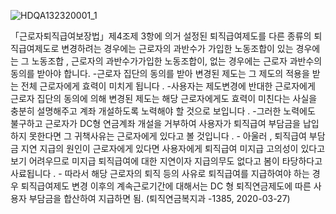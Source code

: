 
![HDQA132320001_1](HDQA132320001_1.jpg)

「근로자퇴직급여보장법」제4조제 3항에 의거 설정된 퇴직급여제도를 다른 종류의 퇴직급여제도로 변경하려는 경우에는 근로자의 과반수가 가입한 노동조합이 있는 경우에는 그 노동조합 , 근로자의 과반수가가입한 노동조합이, 없는 경우에는 근로자 과반수의 동의를 받아야 합니다.
-근로자 집단의 동의를 받아 변경된 제도는 그 제도의 적용을 받는 전체 근로자에게 효력이 미치게 됩니다 . -사용자는 제도변경에 반대한 근로자에게 근로자 집단의 동의에 의해 변경된 제도는 해당 근로자에게도 효력이 미친다는 사실을 충분히 설명해주고 계좌 개설하도록 노력해야 할 것으로 보입니다 . -그러한 노력에도 불구하고 근로자가 DC형 연금계좌 개설을 거부하여 사용자가 퇴직급여 부담금을 납입 하지 못한다면 그 귀책사유는 근로자에게 있다고 볼 것입니다 . - 아울러 , 퇴직급여 부담금 지연 지급의 원인이 근로자에게 있다면 사용자에게 퇴직급여 미지급 고의성이 있다고 보기 어려우므로 미지급 퇴직급여에 대한 지연이자 지급의무도 없다고 봄이 타당하다고 사료됩니다 . - 따라서 해당 근로자의 퇴직 등의 사유로 퇴직급여를 지급하여야 하는 경우 퇴직급여제도 변경 이후의 계속근로기간에 대해서는 DC 형 퇴직연금제도에 따른 사용자 부담금을 합산하여 지급하면 됨. (퇴직연금복지과 -1385, 2020-03-27)
